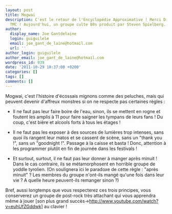 ```yaml
---
layout: post
title: Mogwai
description: C'est le retour de l'Encyclopédie Approximative ! Merci Dirty, merci
  TMC ! Aujourd'hui, un groupe culte 80s produit par Steven Spielberg.
author:
  display_name: Joe Gantdelaine
  login: guiguilele
  email: joe_gant_de_laine@hotmail.com
  url: ''
author_login: guiguilele
author_email: joe_gant_de_laine@hotmail.com
wordpress_id: 939
date: '2011-10-29 10:37:00 +0200'
categories: []
tags: []
comments: []
---
```

Mogwai, c'est l'histoire d'écossais mignons comme des peluches, mais qui peuvent devenir d'affreux monstres si on ne respecte pas certaines règles :

- Il ne faut pas leur faire boire de l'eau, sinon, ils se mettent en rogne et foutent les amplis à 11 pour faire saigner les tympans de leurs fans ! Du coup, c'est bière et alcools forts à tous les étages !

- Il ne faut pas les exposer à des sources de lumières trop intenses, sans quoi ils rangent leur matos et se cassent de scène, sans un "thank you !", sans un "goodnight !". Passage à la caisse et basta ! Donc, attention à les programmer plutôt en fin de journée dans les festivals !

- Et surtout, surtout, il ne faut pas leur donner à manger après minuit ! Dans le cas contraire, ils se métamorphosent en horrible groupe de yoddle tyrolien. (On soulignera ici le paradoxe de cette règle : "après minuit" ? Les membres du groupe n'ont-ils mangé qu'une fois dans leur vie ? A quelle heure peuvent-ils remanger sinon ?)

Bref, aussi longtemps que vous respecterez ces trois principes, vous conserverez un groupe de post-rock très attachant qui vous apprendra même à jouer [son plus grand succès->http://www.youtube.com/watch?v=euhUfZGddwk] au clavier !
